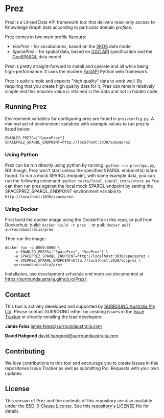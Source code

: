 # Prez
Prez is a Linked Data API framework tool that delivers read-only access to Knowledge Graph data according to particular domain _profiles_.

Prez comes in two main profile flavours:

- _VocPrez_ - for vocabularies, based on the [SKOS](https://www.w3.org/TR/skos-reference/) data model
- _SpacePrez_ - for spatial data, based on [OGC API](https://docs.ogc.org/is/17-069r3/17-069r3.html) specification and the [GeoSPARQL](https://opengeospatial.github.io/ogc-geosparql/geosparql11/spec.html) data model

Prez is pretty straight-forward to install and operate and all while being high-performance. It uses the modern [FastAPI](https://fastapi.tiangolo.com/) Python web framework.

Prez is quite simple and expects "high quality" data to work well. By requiring that you create high quality data for it, Prez can remain relatively simple and this ensures value is retained in the data and not in hidden code.

## Running Prez
Environment variables for configuring prez are found in `prez/config.py`. A minimal set of environment variables with example values to run prez is listed below:

`ENABLED_PREZS=["SpacePrez"]`
`SPACEPREZ_SPARQL_ENDPOINT=http://localhost:3030/spaceprez`

### Using Python
Prez can be run directly using python by running:
`python run prez/app.py`, NB though, Prez won't start unless the specified SPARQL endpoint(s) is/are found.
To run a mock SPARQL endpoint, with some example data, you can run the following command:
`python tests/local_sparql_store/store.py`
You can then run prez against the local mock SPARQL endpoint by setting the SPACEPREZ_SPARQL_ENDPOINT environment variable to `http://localhost:3030/spaceprez`.

### Using Docker
First build the docker image using the Dockerfile in this repo, or pull from Dockerhub:
build: `docker build -t prez .`
or
pull: `docker pull surroundaustralia/prez`

Then run the image:
```
docker run -p 8000:8000 \
    -e ENABLED_PREZS=["SpacePrez", "VocPrez"] \
    -e SPACEPREZ_SPARQL_ENDPOINT=http://localhost:3030/spaceprez \
    -e VOCPREZ_SPARQL_ENDPOINT=http://localhost:3030/vocprez \
    surroundaustralia/prez
```
Installation, use development schedule and more are documented at https://surroundaustralia.github.io/Prez/.

## Contact

This tool is actively developed and supported by [SURROUND Australia Pty Ltd](https://surroundaustalia.com). Please contact SURROUND either by creating issues in the [Issue Tracker](https://github.com/surroundaustralia/Prez/issues) or directly emailing the lead developers:

**Jamie Feiss**
<jamie.feiss@surroundaustralia.com>

**David Habgood**
<david.habgood@surroundaustralia.com>

## Contributing

We love contributions to this tool and encourage you to create Issues in this repositories Issue Tracker as well as submitting Pull Requests with your own updates.

## License

This version of Prez and the contents of this repository are also available under the [BSD-3-Clause License](https://opensource.org/licenses/BSD-3-Clause). See [this repository's LICENSE](LICENSE) file for details.
